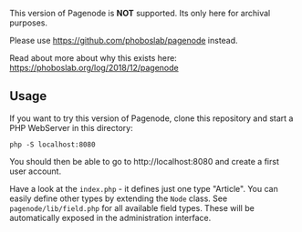 This version of Pagenode is **NOT** supported. Its only here for archival purposes.

Please use https://github.com/phoboslab/pagenode instead.

Read about more about why this exists here: https://phoboslab.org/log/2018/12/pagenode


## Usage

If you want to try this version of Pagenode, clone this repository and start a PHP WebServer in this directory:

```
php -S localhost:8080
```

You should then be able to go to http://localhost:8080 and create a first user account.

Have a look at the `index.php` - it defines just one type "Article". You can easily define other types by extending the `Node` class. See `pagenode/lib/field.php` for all available field types. These will be automatically exposed in the administration interface.